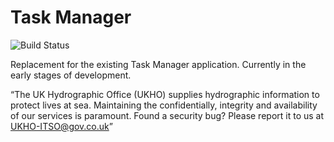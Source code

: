 # Task Manager

![Build Status](https://ukhogov.visualstudio.com/Pipelines/_apis/build/status/UKHO.TaskManager.Portal?branchName=master)

Replacement for the existing Task Manager application. Currently in the early stages of development.

“The UK Hydrographic Office (UKHO) supplies hydrographic information to protect lives at sea. Maintaining the confidentially, integrity and availability of our services is paramount. Found a security bug? Please report it to us at UKHO-ITSO@gov.co.uk”

